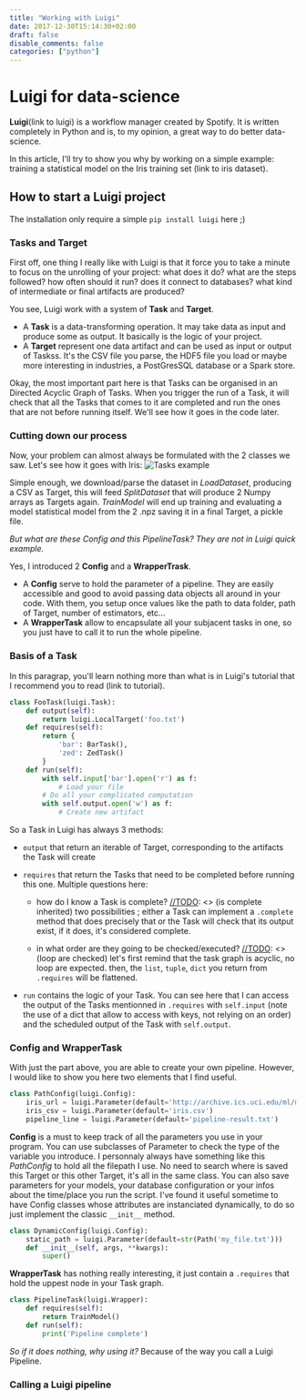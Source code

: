 ```yaml
---
title: "Working with Luigi"
date: 2017-12-30T15:14:30+02:00
draft: false
disable_comments: false
categories: ["python"]
---
```

# Luigi for data-science
[//TODO]: <> (pictures of luigi and stuff)
[//TODO]: <> (pass loaddataset task to externaltask)

**Luigi**(link to luigi) is a workflow manager created by Spotify.
It is written completely in Python and is, to my opinion, a great way to do better data-science.

In this article, I'll try to show you why by working on a simple example:
training a statistical model on the Iris training set (link to iris dataset).

## How to start a Luigi project

The installation only require a simple `pip install luigi` here ;)

### Tasks and Target
First off, one thing I really like with Luigi is that it force you to take a minute
to focus on the unrolling of your project: what does it do? what are the steps followed?
how often should it run? does it connect to databases? what kind of intermediate or final
artifacts are produced?

You see, Luigi work with a system of **Task** and **Target**.

* A **Task** is a data-transforming operation.
    It may take data as input and produce some as output.
    It basically is the logic of your project.
* A **Target** represent one data artifact
    and can be used as input or output of Taskss.
    It's the CSV file you parse, the HDF5 file you load
    or maybe more interesting in industries,
    a PostGresSQL database or a Spark store.

Okay, the most important part here is that Tasks can be organised in an
Directed Acyclic Graph of Tasks.
When you trigger the run of a Task, it will check that all the Tasks
that comes to it are completed and run the ones that are not before running itself.
We'll see how it goes in the code later.

### Cutting down our process
Now, your problem can almost always be formulated with the 2 classes we saw.
Let's see how it goes with Iris:
![Tasks example](/blog/04-luigi/tasks-target.png)

Simple enough, we download/parse the dataset in *LoadDataset*,
producing a CSV as Target,
this will feed *SplitDataset* that will produce 2 Numpy arrays
as Targets again.
*TrainModel* will end up training and evaluating a model statistical model
from the 2 .npz saving it in a final Target, a pickle file.

_But what are these Config and this PipelineTask? They are not in Luigi quick example._

Yes, I introduced 2 **Config** and a **WrapperTrask**.

* A **Config** serve to hold the parameter of a pipeline.
    They are easily accessible and good to avoid passing data objects all around in your code.
    With them, you setup once values like the path to data folder,
    path of Target, number of estimators, etc...
* A **WrapperTask** allow to encapsulate all your subjacent tasks in one,
    so you just have to call it to run the whole pipeline.

### Basis of a Task
In this paragrap, you'll learn nothing more than what is in Luigi's tutorial that
I recommend you to read (link to tutorial).

```python
class FooTask(luigi.Task):
    def output(self):
        return luigi.LocalTarget('foo.txt')
    def requires(self):
        return {
            'bar': BarTask(),
            'zed': ZedTask()
        }
    def run(self):
        with self.input['bar'].open('r') as f:
            # Load your file
        # Do all your complicated computation
        with self.output.open('w') as f:
            # Create new artifact
```
So a Task in Luigi has always 3 methods:

* `output` that return an iterable of Target,
    corresponding to the artifacts the Task will create

* `requires` that return the Tasks that need to be completed before running
    this one.
    Multiple questions here:

    * how do I know a Task is complete?
    [//TODO]: <> (is complete inherited)
        two possibilities ; either a Task can implement a `.complete` method that
        does precisely that or the Task will check that its output exist,
        if it does, it's considered complete.

    * in what order are they going to be checked/executed?
    [//TODO]: <> (loop are checked)
        let's first remind that the task graph is acyclic, no loop are expected.
        then, the `list`, `tuple`, `dict` you return from `.requires` will
        be flattened.

* `run` contains the logic of your Task.
    You can see here that I can access the output of the Tasks
    mentionned in `.requires` with `self.input` (note the use of a dict that allow
    to access with keys, not relying on an order)
    and the scheduled output of the Task with `self.output`.

### Config and WrapperTask

With just the part above, you are able to create your own pipeline.
However, I would like to show you here two elements that I find useful.

[//TODO]: <> (change code to Path and pathlib)
```python
class PathConfig(luigi.Config):
    iris_url = luigi.Parameter(default='http://archive.ics.uci.edu/ml/machine-learning-databases/iris/iris.data')
    iris_csv = luigi.Parameter(default='iris.csv')
    pipeline_line = luigi.Parameter(default='pipeline-result.txt')
```
**Config** is a must to keep track of all the parameters you use in your program.
You can use subclasses of Parameter to check the type of the variable you introduce.
I personnaly always have something like this _PathConfig_ to hold all the filepath I use.
No need to search where is saved this Target or this other Target, it's all in the same class.
You can also save parameters for your models, your database configuration or your
infos about the time/place you run the script.
I've found it useful sometime to have Config classes whose attributes are instanciated
dynamically, to do so just implement the classic `__init__` method.

[//TODO]: <> (finish this example)
```python
class DynamicConfig(luigi.Config):
    static_path = luigi.Parameter(default=str(Path('my_file.txt')))
    def __init__(self, args, **kwargs):
        super()
```

[//TODO]: <> (does this class of task block some execution)
**WrapperTask** has nothing really interesting, it just contain a `.requires`
that hold the uppest node in your Task graph.
```python
class PipelineTask(luigi.Wrapper):
    def requires(self):
        return TrainModel()
    def run(self):
        print('Pipeline complete')
```
_So if it does nothing, why using it?_
Because of the way you call a Luigi Pipeline.

### Calling a Luigi pipeline
